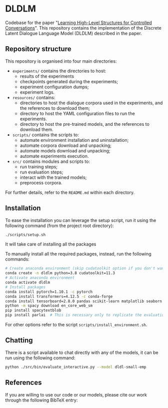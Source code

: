 # DLDLM

Codebase for the paper "[Learning High-Level Structures for Controlled Conversations]()". 
This repository contains the implementation of the Discrete Latent Dialogue Language Model (DLDLM) described in the paper.

## Repository structure

This repository is organised into four main directories:

- `experiments/` contains the directories to host:  
    - results of the experiments 
    - checkpoints generated during the experiments;
    - experiment configuration dumps;
    - experiment logs.
- `resources/` contains:
    - directories to host the dialogue corpora used in the experiments, and the references to download them;
    - directory to host the YAML configuration files to run the experiments.
    - directory to host the pre-trained models, and the references to download them.
- `scripts/` contains the scripts to:
    - automate environment installation and uninstallation;
    - automate corpora download and unpacking;
    - automate models download and unpacking;
    - automate experiments execution.
- `src/` contains modules and scripts to: 
    - run training steps;
    - run evaluation steps;
    - interact with the trained models;
    - preprocess corpora.

For further details, refer to the `README.md` within each directory.

## Installation

To ease the installation you can leverage the setup script, run it using the following command (from the project root directory):

```bash
./scripts/setup.sh
```

It will take care of installing all the packages 

To manually install all the required packages, instead, run the following commands:

```bash
# Create anaconda environment (skip cudatoolkit option if you don't want to use the GPU)
conda create -n dldlm python=3.8 cudatoolkit=11.3
# Activate anaconda environment
conda activate dldlm
# Install packages
conda install pytorch=1.10.1 -c pytorch
conda install transformers=4.12.5 -c conda-forge
conda install tensorboard=2.8.0 pandas scikit-learn matplotlib seaborn spacy -c conda-forge
python -m spacy download en_core_web_sm
pip install spacytextblob
pip install parlai  # This is necessary only to replicate the evaluation (not part of actual requirements/environment)
```

For other options refer to the script `scripts/install_environment.sh`.

## Chatting

There is a script available to chat directly with any of the models, it can be run using the following command:

```bash
python ./src/bin/evaluate_interactive.py --model dldl-small-emp
```

## References

If you are willing to use our code or our models, please cite our work through the following BibTeX entry:

```bibtex

```